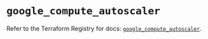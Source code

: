 # `google_compute_autoscaler`

Refer to the Terraform Registry for docs: [`google_compute_autoscaler`](https://registry.terraform.io/providers/hashicorp/google/6.34.0/docs/resources/compute_autoscaler).
